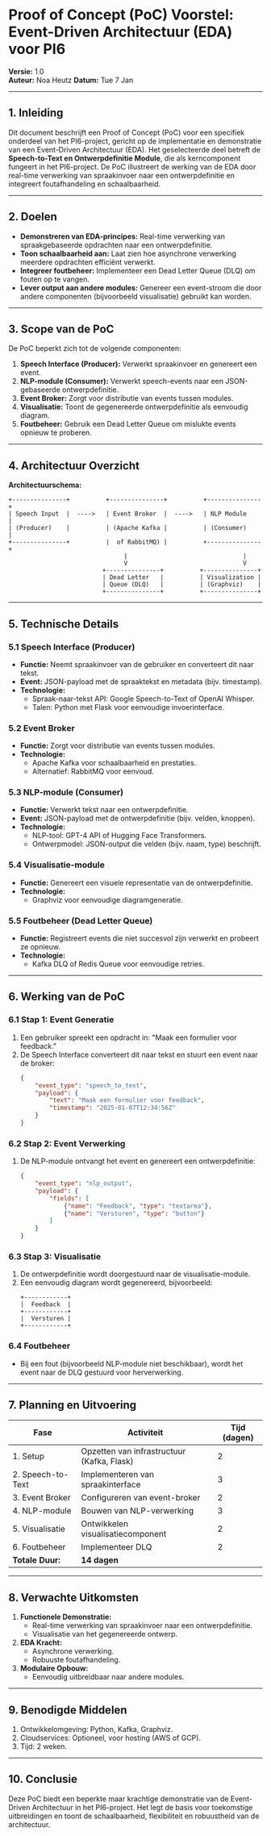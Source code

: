 
# Proof of Concept (PoC) Voorstel: Event-Driven Architectuur (EDA) voor PI6

**Versie:** 1.0  
**Auteur:** Noa Heutz
**Datum:** Tue 7 Jan

---

## 1. Inleiding  
Dit document beschrijft een Proof of Concept (PoC) voor een specifiek onderdeel van het PI6-project, gericht op de implementatie en demonstratie van een Event-Driven Architectuur (EDA). Het geselecteerde deel betreft de **Speech-to-Text en Ontwerpdefinitie Module**, die als kerncomponent fungeert in het PI6-project. De PoC illustreert de werking van de EDA door real-time verwerking van spraakinvoer naar een ontwerpdefinitie en integreert foutafhandeling en schaalbaarheid.

---

## 2. Doelen  
- **Demonstreren van EDA-principes:** Real-time verwerking van spraakgebaseerde opdrachten naar een ontwerpdefinitie.  
- **Toon schaalbaarheid aan:** Laat zien hoe asynchrone verwerking meerdere opdrachten efficiënt verwerkt.  
- **Integreer foutbeheer:** Implementeer een Dead Letter Queue (DLQ) om fouten op te vangen.  
- **Lever output aan andere modules:** Genereer een event-stroom die door andere componenten (bijvoorbeeld visualisatie) gebruikt kan worden.  

---

## 3. Scope van de PoC  
De PoC beperkt zich tot de volgende componenten:  
1. **Speech Interface (Producer):** Verwerkt spraakinvoer en genereert een event.  
2. **NLP-module (Consumer):** Verwerkt speech-events naar een JSON-gebaseerde ontwerpdefinitie.  
3. **Event Broker:** Zorgt voor distributie van events tussen modules.  
4. **Visualisatie:** Toont de gegenereerde ontwerpdefinitie als eenvoudig diagram.  
5. **Foutbeheer:** Gebruik een Dead Letter Queue om mislukte events opnieuw te proberen.  

---

## 4. Architectuur Overzicht  
**Architectuurschema:**  
```
+---------------+          +---------------+          +---------------+
| Speech Input  |  ---->   | Event Broker  |  ---->   | NLP Module    |
| (Producer)    |          | (Apache Kafka |          | (Consumer)    |
+---------------+          |  of RabbitMQ) |          +---------------+
                                |                                |
                                V                                V
                          +---------------+          +---------------+
                          | Dead Letter   |          | Visualization |
                          | Queue (DLQ)   |          | (Graphviz)    |
                          +---------------+          +---------------+
```

---

## 5. Technische Details  

### 5.1 Speech Interface (Producer)  
- **Functie:** Neemt spraakinvoer van de gebruiker en converteert dit naar tekst.  
- **Event:** JSON-payload met de spraaktekst en metadata (bijv. timestamp).  
- **Technologie:**  
  - Spraak-naar-tekst API: Google Speech-to-Text of OpenAI Whisper.  
  - Talen: Python met Flask voor eenvoudige invoerinterface.  

### 5.2 Event Broker  
- **Functie:** Zorgt voor distributie van events tussen modules.  
- **Technologie:**  
  - Apache Kafka voor schaalbaarheid en prestaties.  
  - Alternatief: RabbitMQ voor eenvoud.  

### 5.3 NLP-module (Consumer)  
- **Functie:** Verwerkt tekst naar een ontwerpdefinitie.  
- **Event:** JSON-payload met de ontwerpdefinitie (bijv. velden, knoppen).  
- **Technologie:**  
  - NLP-tool: GPT-4 API of Hugging Face Transformers.  
  - Ontwerpmodel: JSON-output die velden (bijv. naam, type) beschrijft.  

### 5.4 Visualisatie-module  
- **Functie:** Genereert een visuele representatie van de ontwerpdefinitie.  
- **Technologie:**  
  - Graphviz voor eenvoudige diagramgeneratie.  

### 5.5 Foutbeheer (Dead Letter Queue)  
- **Functie:** Registreert events die niet succesvol zijn verwerkt en probeert ze opnieuw.  
- **Technologie:**  
  - Kafka DLQ of Redis Queue voor eenvoudige retries.  

---

## 6. Werking van de PoC  

### 6.1 Stap 1: Event Generatie  
1. Een gebruiker spreekt een opdracht in: "Maak een formulier voor feedback."  
2. De Speech Interface converteert dit naar tekst en stuurt een event naar de broker:  
   ```json
   {
       "event_type": "speech_to_text",
       "payload": {
           "text": "Maak een formulier voor feedback",
           "timestamp": "2025-01-07T12:34:56Z"
       }
   }
   ```

### 6.2 Stap 2: Event Verwerking  
1. De NLP-module ontvangt het event en genereert een ontwerpdefinitie:  
   ```json
   {
       "event_type": "nlp_output",
       "payload": {
           "fields": [
               {"name": "Feedback", "type": "textarea"},
               {"name": "Versturen", "type": "button"}
           ]
       }
   }
   ```

### 6.3 Stap 3: Visualisatie  
1. De ontwerpdefinitie wordt doorgestuurd naar de visualisatie-module.  
2. Een eenvoudig diagram wordt gegenereerd, bijvoorbeeld:  
   ```
   +------------+
   |  Feedback  |
   +------------+
   |  Versturen |
   +------------+
   ```

### 6.4 Foutbeheer  
- Bij een fout (bijvoorbeeld NLP-module niet beschikbaar), wordt het event naar de DLQ gestuurd voor herverwerking.  

---

## 7. Planning en Uitvoering  

| **Fase**                | **Activiteit**                              | **Tijd (dagen)** |  
|--------------------------|---------------------------------------------|------------------|  
| 1. Setup                | Opzetten van infrastructuur (Kafka, Flask)  | 2                |  
| 2. Speech-to-Text       | Implementeren van spraakinterface           | 3                |  
| 3. Event Broker         | Configureren van event-broker               | 2                |  
| 4. NLP-module           | Bouwen van NLP-verwerking                  | 3                |  
| 5. Visualisatie         | Ontwikkelen visualisatiecomponent           | 2                |  
| 6. Foutbeheer           | Implementeer DLQ                           | 2                |  
| **Totale Duur:**        | **14 dagen**                                |                  |  

---

## 8. Verwachte Uitkomsten  
1. **Functionele Demonstratie:**  
   - Real-time verwerking van spraakinvoer naar een ontwerpdefinitie.  
   - Visualisatie van het gegenereerde ontwerp.  
2. **EDA Kracht:**  
   - Asynchrone verwerking.  
   - Robuuste foutafhandeling.  
3. **Modulaire Opbouw:**  
   - Eenvoudig uitbreidbaar naar andere modules.  

--- 

## 9. Benodigde Middelen  
1. Ontwikkelomgeving: Python, Kafka, Graphviz.  
2. Cloudservices: Optioneel, voor hosting (AWS of GCP).  
3. Tijd: 2 weken.  

---

## 10. Conclusie  
Deze PoC biedt een beperkte maar krachtige demonstratie van de Event-Driven Architectuur in het PI6-project. Het legt de basis voor toekomstige uitbreidingen en toont de schaalbaarheid, flexibiliteit en robuustheid van de architectuur.  
